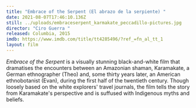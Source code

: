 ```yaml
---
title: "Embrace of the Serpent (El abrazo de la serpiente) "
date: 2021-08-07T17:46:10.136Z
still: ../uploads/embraceserpent_karmakate_peccadillo-pictures.jpg
director: "Ciro Guerra "
released: Columbia, 2015
imdb: https://www.imdb.com/title/tt4285496/?ref_=fn_al_tt_1
layout: film
---
```

*Embrace of the Serpent* is a visually stunning black-and-white film that dramatises the encounters between an Amazonian shaman, Karamakate, a German ethnographer (Theo) and, some thirty years later, an American ethnobotanist (Evan), during the first half of the twentieth century. Though loosely based on the white explorers' travel journals, the film tells the story from Karamakate's perspective and is suffused with Indigenous myths and beliefs.